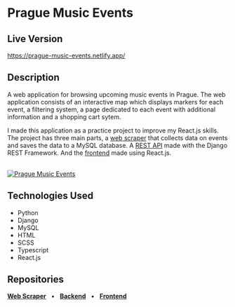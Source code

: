 # Prague Music Events

## Live Version

<a href="https://prague-music-events.netlify.app/" target="_blank">https://prague-music-events.netlify.app/</a>

## Description

A web application for browsing upcoming music events in Prague. The web application consists of an interactive map which displays markers for each event, a filtering system, a page dedicated to each event with additional information and a shopping cart sytem.

I made this application as a practice project to improve my React.js skills. The project has three main parts, a [web scraper](https://github.com/PaulRoss1/PME-Scraper) that collects data on events and saves the data to a MySQL database. A [REST API](https://github.com/PaulRoss1/PME-API) made with the Django REST Framework. And the [frontend](https://github.com/PaulRoss1/PME-Frontend) made using React.js.  
<br>

[![Prague Music Events](https://i.postimg.cc/QtZVb6yx/diagram.jpg)](#!)

## Technologies Used

- Python
- Django
- MySQL
- HTML
- SCSS
- Typescript
- React.js

## Repositories

[**Web Scraper**](https://github.com/PaulRoss1/PME-Scraper) &nbsp; • &nbsp;
[**Backend**](https://github.com/PaulRoss1/PME-API) &nbsp; • &nbsp;
[**Frontend**](https://github.com/PaulRoss1/PME-Frontend)
